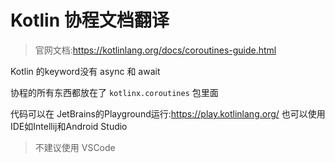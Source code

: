 # Kotlin 协程文档翻译

> 官网文档:<https://kotlinlang.org/docs/coroutines-guide.html>

Kotlin 的keyword没有 async 和 await

协程的所有东西都放在了 `kotlinx.coroutines` 包里面

代码可以在 JetBrains的Playground运行:<https://play.kotlinlang.org/> 也可以使用IDE如Intellij和Android Studio
> 不建议使用 VSCode